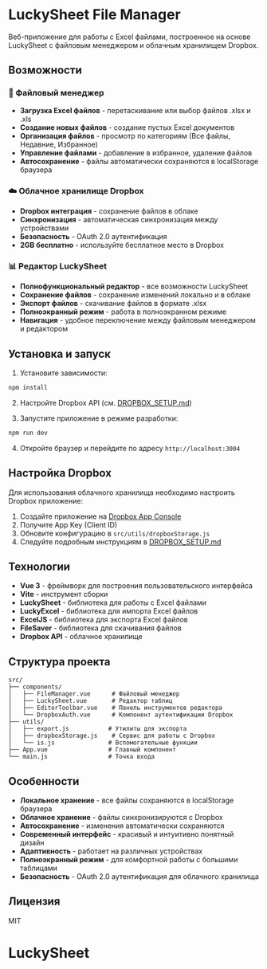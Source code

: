 # LuckySheet File Manager

Веб-приложение для работы с Excel файлами, построенное на основе LuckySheet с файловым менеджером и облачным хранилищем Dropbox.

## Возможности

### 📁 Файловый менеджер
- **Загрузка Excel файлов** - перетаскивание или выбор файлов .xlsx и .xls
- **Создание новых файлов** - создание пустых Excel документов
- **Организация файлов** - просмотр по категориям (Все файлы, Недавние, Избранное)
- **Управление файлами** - добавление в избранное, удаление файлов
- **Автосохранение** - файлы автоматически сохраняются в localStorage браузера

### ☁️ Облачное хранилище Dropbox
- **Dropbox интеграция** - сохранение файлов в облаке
- **Синхронизация** - автоматическая синхронизация между устройствами
- **Безопасность** - OAuth 2.0 аутентификация
- **2GB бесплатно** - используйте бесплатное место в Dropbox

### 📊 Редактор LuckySheet
- **Полнофункциональный редактор** - все возможности LuckySheet
- **Сохранение файлов** - сохранение изменений локально и в облаке
- **Экспорт файлов** - скачивание файлов в формате .xlsx
- **Полноэкранный режим** - работа в полноэкранном режиме
- **Навигация** - удобное переключение между файловым менеджером и редактором

## Установка и запуск

1. Установите зависимости:
```bash
npm install
```

2. Настройте Dropbox API (см. [DROPBOX_SETUP.md](DROPBOX_SETUP.md))

3. Запустите приложение в режиме разработки:
```bash
npm run dev
```

4. Откройте браузер и перейдите по адресу `http://localhost:3004`

## Настройка Dropbox

Для использования облачного хранилища необходимо настроить Dropbox приложение:

1. Создайте приложение на [Dropbox App Console](https://www.dropbox.com/developers/apps/create)
2. Получите App Key (Client ID)
3. Обновите конфигурацию в `src/utils/dropboxStorage.js`
4. Следуйте подробным инструкциям в [DROPBOX_SETUP.md](DROPBOX_SETUP.md)

## Технологии

- **Vue 3** - фреймворк для построения пользовательского интерфейса
- **Vite** - инструмент сборки
- **LuckySheet** - библиотека для работы с Excel файлами
- **LuckyExcel** - библиотека для импорта Excel файлов
- **ExcelJS** - библиотека для экспорта Excel файлов
- **FileSaver** - библиотека для скачивания файлов
- **Dropbox API** - облачное хранилище

## Структура проекта

```
src/
├── components/
│   ├── FileManager.vue      # Файловый менеджер
│   ├── LuckySheet.vue       # Редактор таблиц
│   ├── EditorToolbar.vue    # Панель инструментов редактора
│   └── DropboxAuth.vue      # Компонент аутентификации Dropbox
├── utils/
│   ├── export.js           # Утилиты для экспорта
│   ├── dropboxStorage.js    # Сервис для работы с Dropbox
│   └── is.js               # Вспомогательные функции
├── App.vue                 # Главный компонент
└── main.js                 # Точка входа
```

## Особенности

- **Локальное хранение** - все файлы сохраняются в localStorage браузера
- **Облачное хранение** - файлы синхронизируются с Dropbox
- **Автосохранение** - изменения автоматически сохраняются
- **Современный интерфейс** - красивый и интуитивно понятный дизайн
- **Адаптивность** - работает на различных устройствах
- **Полноэкранный режим** - для комфортной работы с большими таблицами
- **Безопасность** - OAuth 2.0 аутентификация для облачного хранилища

## Лицензия

MIT
# LuckySheet
